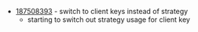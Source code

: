 - [187508393](https://www.pivotaltracker.com/story/show/187508393) - switch to client keys instead of strategy
    - starting to switch out strategy usage for client key